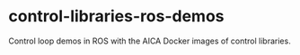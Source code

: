 # control-libraries-ros-demos

Control loop demos in ROS with the AICA Docker images of control libraries.
